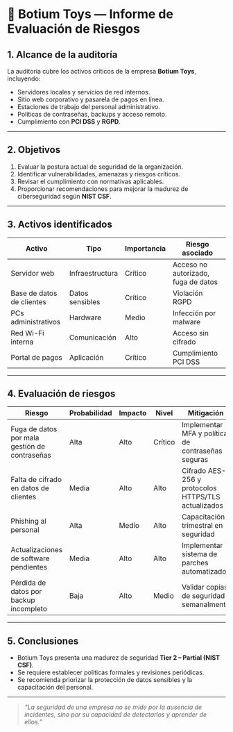 # 🧾 Botium Toys — Informe de Evaluación de Riesgos

## 1. Alcance de la auditoría
La auditoría cubre los activos críticos de la empresa **Botium Toys**, incluyendo:
- Servidores locales y servicios de red internos.  
- Sitio web corporativo y pasarela de pagos en línea.  
- Estaciones de trabajo del personal administrativo.  
- Políticas de contraseñas, backups y acceso remoto.  
- Cumplimiento con **PCI DSS** y **RGPD**.  

---

## 2. Objetivos
1. Evaluar la postura actual de seguridad de la organización.  
2. Identificar vulnerabilidades, amenazas y riesgos críticos.  
3. Revisar el cumplimiento con normativas aplicables.  
4. Proporcionar recomendaciones para mejorar la madurez de ciberseguridad según **NIST CSF**.

---

## 3. Activos identificados
| Activo | Tipo | Importancia | Riesgo asociado |
|---------|------|-------------|----------------|
| Servidor web | Infraestructura | Crítico | Acceso no autorizado, fuga de datos |
| Base de datos de clientes | Datos sensibles | Crítico | Violación RGPD |
| PCs administrativos | Hardware | Medio | Infección por malware |
| Red Wi-Fi interna | Comunicación | Alto | Acceso sin cifrado |
| Portal de pagos | Aplicación | Crítico | Cumplimiento PCI DSS |

---

## 4. Evaluación de riesgos
| Riesgo | Probabilidad | Impacto | Nivel | Mitigación |
|--------|---------------|----------|--------|-------------|
| Fuga de datos por mala gestión de contraseñas | Alta | Alto | Crítico | Implementar MFA y política de contraseñas seguras |
| Falta de cifrado en datos de clientes | Media | Alto | Alto | Cifrado AES-256 y protocolos HTTPS/TLS actualizados |
| Phishing al personal | Alta | Medio | Alto | Capacitación trimestral en seguridad |
| Actualizaciones de software pendientes | Media | Alto | Alto | Implementar sistema de parches automatizado |
| Pérdida de datos por backup incompleto | Baja | Alto | Medio | Validar copias de seguridad semanalmente |

---

## 5. Conclusiones
- Botium Toys presenta una madurez de seguridad **Tier 2 – Partial (NIST CSF)**.  
- Se requiere establecer políticas formales y revisiones periódicas.  
- Se recomienda priorizar la protección de datos sensibles y la capacitación del personal.

---

> *“La seguridad de una empresa no se mide por la ausencia de incidentes, sino por su capacidad de detectarlos y aprender de ellos.”*
